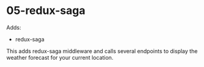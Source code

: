 # 05-redux-saga

Adds:
- redux-saga

This adds redux-saga middleware and calls several endpoints to display the weather forecast for your current location.